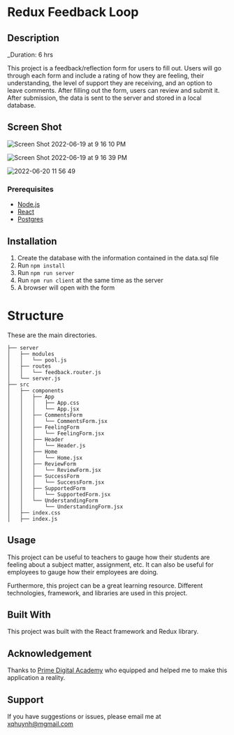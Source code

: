 # Redux Feedback Loop

## Description

_Duration: 6 hrs

This project is a feedback/reflection form for users to fill out. Users will go through each form and include a rating of how they are feeling, their understanding, the level of support they are receiving, and an option to leave comments. After filling out the form, users can review and submit it. After submission, the data is sent to the server and stored in a local database. 

## Screen Shot

![Screen Shot 2022-06-19 at 9 16 10 PM](https://user-images.githubusercontent.com/77410880/174514157-8194f37e-49c0-4fe3-96f9-ee544e1af8fa.png)

![Screen Shot 2022-06-19 at 9 16 39 PM](https://user-images.githubusercontent.com/77410880/174514163-b9d696a3-6495-4ac0-92fb-aba2b019bb1d.png)

![2022-06-20 11 56 49](https://user-images.githubusercontent.com/77410880/174649351-50395c23-c853-433f-b851-b96d1b58c806.gif)


### Prerequisites

- [Node.js](https://nodejs.org/en/)
- [React](https://reactjs.org/)
- [Postgres](https://postgresapp.com/)

## Installation

1. Create the database with the information contained in the data.sql file
2. Run `npm install`
3. Run `npm run server`
4. Run `npm run client` at the same time as the server
5. A browser will open with the form 

# Structure

These are the main directories.

```
├── server
│   ├── modules
│   │   └── pool.js
│   ├── routes
│   │   └── feedback.router.js
│   └── server.js
├── src
│   ├── components
│   │   ├── App
│   │   │   ├── App.css
│   │   │   └── App.jsx
│   │   ├── CommentsForm
│   │   │   └── CommentsForm.jsx
│   │   ├── FeelingForm
│   │   │   └── FeelingForm.jsx
│   │   ├── Header
│   │   │   └── Header.js
│   │   ├── Home
│   │   │   └── Home.jsx
│   │   ├── ReviewForm
│   │   │   └── ReviewForm.jsx
│   │   ├── SuccessForm
│   │   │   └── SuccessForm.jsx
│   │   ├── SupportedForm
│   │   │   └── SupportedForm.jsx
│   │   └── UnderstandingForm
│   │       └── UnderstandingForm.jsx
│   ├── index.css
│   ├── index.js

```

## Usage

This project can be useful to teachers to gauge how their students are feeling about a subject matter, assignment, etc. It can also be useful for employees to gauge how their employees are doing. 

Furthermore, this project can be a great learning resource. Different technologies, framework, and libraries are used in this project. 
## Built With

This project was built with the React framework and Redux library.

## Acknowledgement
Thanks to [Prime Digital Academy](www.primeacademy.io) who equipped and helped me to make this application a reality. 

## Support
If you have suggestions or issues, please email me at xqhuynh@mgmail.com
